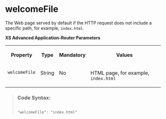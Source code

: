 <!-- loiof1d9ff40a6594bd296435082d663abab -->

# welcomeFile

The Web page served by default if the HTTP request does not include a specific path, for example, `index.html`.



**XS Advanced Application-Router Parameters**


<table>
<tr>
<th valign="top">

Property



</th>
<th valign="top">

Type



</th>
<th valign="top">

Mandatory



</th>
<th valign="top">

Values



</th>
</tr>
<tr>
<td valign="top">

`welcomeFile` 



</td>
<td valign="top">

String



</td>
<td valign="top">

No



</td>
<td valign="top">

HTML page, for example, `index.html`



</td>
</tr>
</table>

> ### Code Syntax:  
> ```
> 
> "welcomeFile": "index.html" 
> 
> ```

